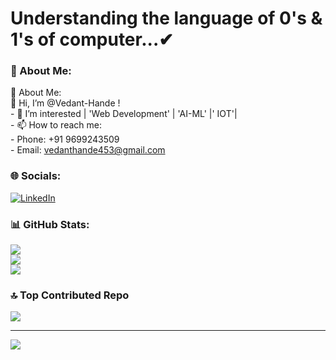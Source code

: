 # Understanding the language of 0's & 1's of computer...✔
### 💫 About Me:
💫 About Me:<br>👋 Hi, I’m @Vedant-Hande !<br>- 👀 I’m interested | 'Web Development' | 'AI-ML' |' IOT'|  <br>- 📫 How to reach me:<br>- Phone: +91 9699243509<br>- Email: vedanthande453@gmail.com <br/> 
### 🌐 Socials:
[![LinkedIn](https://img.shields.io/badge/LinkedIn-%230077B5.svg?logo=linkedin&logoColor=white)](https://linkedin.com/in/https://www.linkedin.com/in/vedant-hande-a205a62b9/) <br/>
### 📊 GitHub Stats:
![](https://github-readme-stats.vercel.app/api?username=Vedant-Hande&theme=catppuccin_mocha&hide_border=false&include_all_commits=false&count_private=true)<br/>
![](https://github-readme-streak-stats.herokuapp.com/?user=Vedant-Hande&theme=catppuccin_mocha&hide_border=false)<br/>
![](https://github-readme-stats.vercel.app/api/top-langs/?username=Vedant-Hande&theme=catppuccin_mocha&hide_border=false&include_all_commits=false&count_private=true&layout=compact)
<br/>
### 🔝 Top Contributed Repo
![](https://github-contributor-stats.vercel.app/api?username=Vedant-Hande&limit=5&theme=catppuccin_mocha&combine_all_yearly_contributions=true)

---
[![](https://visitcount.itsvg.in/api?id=Vedant-Hande&icon=0&color=0)](https://visitcount.itsvg.in)


